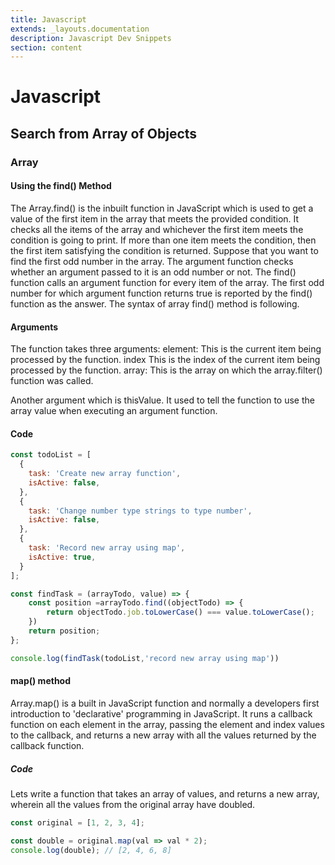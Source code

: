 ```yaml
---
title: Javascript
extends: _layouts.documentation
description: Javascript Dev Snippets
section: content
---
```


# Javascript

## Search from Array of Objects

### Array

#### Using the find() Method

The Array.find() is the inbuilt function in JavaScript which is used to get a value of the first item in the array that meets the provided condition.
It checks all the items of the array and whichever the first item meets the condition is going to print.
If more than one item meets the condition, then the first item satisfying the condition is returned.
Suppose that you want to find the first odd number in the array.
The argument function checks whether an argument passed to it is an odd number or not.
The find() function calls an argument function for every item of the array.
The first odd number for which argument function returns true is reported by the find() function as the answer.
The syntax of array find() method is following.

#### Arguments
The function takes three arguments:
element:
This is the current item being processed by the function.
index
This is the index of the current item being processed by the function.
array:
This is the array on which the array.filter() function was called.

Another argument which is thisValue. It used to tell the function to use the array value when executing an argument function.

#### Code
```javascript
const todoList = [
  {
	task: 'Create new array function',
	isActive: false,
  },
  {
	task: 'Change number type strings to type number',
	isActive: false,
  },
  {
	task: 'Record new array using map',
	isActive: true,
  }
];

const findTask = (arrayTodo, value) => {
	const position =arrayTodo.find((objectTodo) => {
		return objectTodo.job.toLowerCase() === value.toLowerCase();
	})
	return position;
};

console.log(findTask(todoList,'record new array using map'))

```

#### map() method

Array.map() is a built in JavaScript function and normally a developers first introduction to 'declarative' programming in JavaScript.
It runs a callback function on each element in the array, passing the element and index values to the callback, and returns a new array with all the values returned by the callback function.

##### Code
Lets write a function that takes an array of values, and returns a new array, wherein all the values from the original array have doubled.
```javascript
const original = [1, 2, 3, 4];

const double = original.map(val => val * 2);
console.log(double); // [2, 4, 6, 8]
```
